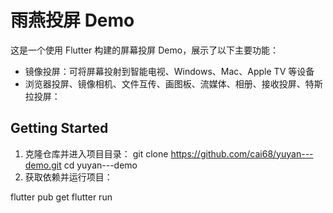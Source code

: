 # 雨燕投屏 Demo

这是一个使用 Flutter 构建的屏幕投屏 Demo，展示了以下主要功能：

- 镜像投屏：可将屏幕投射到智能电视、Windows、Mac、Apple TV 等设备
- 浏览器投屏、镜像相机、文件互传、画图板、流媒体、相册、接收投屏、特斯拉投屏：

## Getting Started

1. 克隆仓库并进入项目目录：
   git clone https://github.com/cai68/yuyan---demo.git
   cd yuyan---demo
3. 获取依赖并运行项目：
   
  flutter pub get
  flutter run
